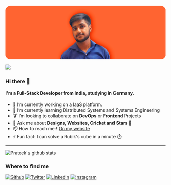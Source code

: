 ![Cover Image](https://github.com/exactlyprateek/exactlyprateek/blob/master/cover-min.png)

![](https://komarev.com/ghpvc/?username=exactlyprateek&color=green&style=flat)

### Hi there 👋

#### I'm a Full-Stack Developer from India, studying in Germany.

- 🔭 I’m currently working on a IaaS platform.
- 🌱 I’m currently learning Distributed Systems and Systems Engineering
- 🏋️‍ I’m looking to collaborate on **DevOps** or **Frontend** Projects
- 💬 Ask me about **Designs, Websites, Cricket and Stars** 🌃
- 📫 How to reach me:! [On my website](https://www.prateek.eu)
- ⚡ Fun fact: I can solve a Rubik's cube in a minute ⏱️

<hr>

![Prateek's github stats](https://github-readme-stats.vercel.app/api?username=exactlyprateek&count_private=true)
<h3>Where to find me</h3>
<p><a href="https://github.com/exactlyprateek" target="_blank"><img alt="Github" src="https://img.shields.io/badge/GitHub-%2312100E.svg?&style=for-the-badge&logo=Github&logoColor=white" /></a> <a href="https://twitter.com/exactlyprateek" target="_blank"><img alt="Twitter" src="https://img.shields.io/badge/twitter-%231DA1F2.svg?&style=for-the-badge&logo=twitter&logoColor=white" /></a> <a href="https://www.linkedin.com/in/prateek_rohilla" target="_blank"><img alt="LinkedIn" src="https://img.shields.io/badge/linkedin-%230077B5.svg?&style=for-the-badge&logo=linkedin&logoColor=white" /></a> <a href="https://instagram.com/prateekprateekprateek" target="_blank"><img alt="Instagram" src="https://img.shields.io/badge/instagram-%2312100E.svg?&style=for-the-badge&logo=instagram&logoColor=white" /></a>
</p>
